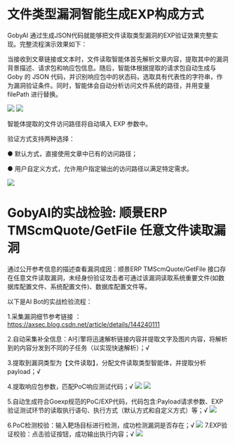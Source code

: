 # 文件类型漏洞智能生成EXP构成方式

GobyAI 通过生成JSON代码就能够把文件读取类型漏洞的EXP验证效果完整实现。完整流程演示效果如下：
**![]()**

当接收到文章链接或文本时，文件读取智能体首先解析文章内容，提取其中的漏洞背景描述、请求包和响应包信息。随后，智能体根据提取的请求包自动生成与 Goby 的 JSON 代码，并识别响应包中的状态码，选取具有代表性的字符串，作为漏洞验证条件。同时，智能体会自动分析访问文件系统的路径，并用变量 filePath 进行替换。

**![](https://s3.bmp.ovh/imgs/2024/12/06/b25f78f72d5ec799.png)**
**![](https://s3.bmp.ovh/imgs/2024/12/06/0db5a94bdb6b21ec.png)**

智能体提取的文件访问路径将自动填入 EXP 参数中。

验证方式支持两种选择：

● 默认方式，直接使用文章中已有的访问路径；

● 用户自定义方式，允许用户指定输出的访问路径以满足特定需求。

**![](https://s3.bmp.ovh/imgs/2024/12/06/26f016ecbb6301fd.png)**


# GobyAI的实战检验: 顺景ERP TMScmQuote/GetFile 任意文件读取漏洞
通过公开参考信息的描述查看漏洞成因：顺景ERP TMScmQuote/GetFile 接口存在任意文件读取漏洞，未经身份验证攻击者可通过该漏洞读取系统重要文件(如数据库配置文件、系统配置文件)、数据库配置文件等。

以下是AI Bot的实战检验流程：

1.采集漏洞细节参考链接 ：https://axsec.blog.csdn.net/article/details/144240111

2.自动采集补全信息：AI引擎将迅速解析链接内容并提取文字及图片内容，将解析到的内容分发到不同的子任务（以实现快速解析）；√ 

3.提取到漏洞类型为【文件读取】，分配文件读取类型智能体，并提取分析payload；√

4.提取响应包参数，匹配PoC响应测试代码；√
**![](https://s3.bmp.ovh/imgs/2024/12/06/76c42fc5d7e9c451.png)**
**![](https://s3.bmp.ovh/imgs/2024/12/06/713747a9db64a84e.png)**

5.自动生成符合Goexp规范的PoC/EXP代码，代码包含:Payload请求参数、EXP验证测试环节的读取执行语句、执行方式（默认方式和自定义方式）等；√
**![](https://s3.bmp.ovh/imgs/2024/12/06/80a61af861265898.png)**

6.PoC检测校验：输入靶场目标进行检测，成功检测漏洞是否存在；√
**![](https://s3.bmp.ovh/imgs/2024/12/06/f73879dc518dcacf.png)**
7.EXP验证校验：点击验证按钮，成功输出执行内容；√
**![](https://s3.bmp.ovh/imgs/2024/12/06/75c71f20445dd1c3.png)**
